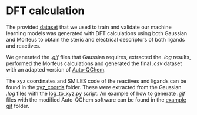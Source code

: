 # DFT calculation
The provided [dataset](https://github.com/aitenea/alkyne-borylation-ml/blob/main/data/df_bor_full.csv) that we used to train and validate our machine learning models was generated with DFT calculations using both Gaussian and Morfeus to obtain the steric and electrical descriptors of both ligands and reactives. 

We generated the _.gjf_ files that Gaussian requires, extracted the _.log_ results, performed the Morfeus calculations and generated the final _.csv_ dataset with an adapted version of [Auto-QChem](https://github.com/dkesada/auto-qchem_exp).

The xyz coordinates and SMILES code of the reactives and ligands can be found in the [xyz_coords](https://github.com/aitenea/alkyne-borylation-ml/tree/main/scripts/DFT%20data/xyz_coords) folder. These were extracted from the Gaussian _.log_ files with the [log_to_xyz.py](https://github.com/aitenea/alkyne-borylation-ml/blob/main/scripts/DFT%20data/log_to_xyz.py) script. An example of how to generate _.gjf_ files with the modified Auto-QChem software can be found in the [example gjf](https://github.com/aitenea/alkyne-borylation-ml/blob/main/scripts/DFT%20data/example%20gjf) folder. 